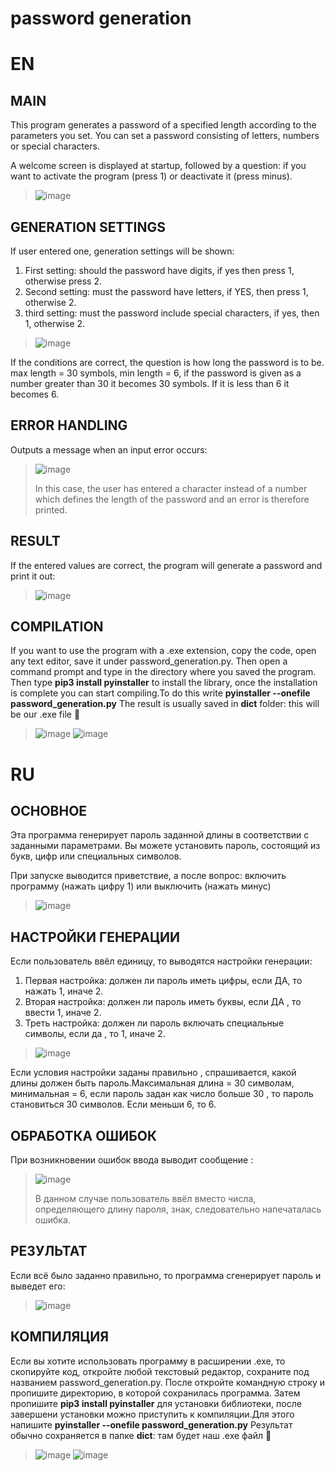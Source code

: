 # password generation
EN
=======
MAIN
---
This program generates a password of a specified length according to the parameters you set.
You can set a password consisting of letters, numbers or special characters.

A welcome screen is displayed at startup, followed by a question: if you want to activate the program (press 1) or deactivate it (press minus).
>![image](https://user-images.githubusercontent.com/79650307/211566206-547f8a60-45ae-427d-9926-ab05bf7d4e7c.png)

GENERATION SETTINGS
---
If user entered one, generation settings will be shown:
1. First setting: should the password have digits, if yes then press 1, otherwise press 2.
2. Second setting: must the password have letters, if YES, then press 1, otherwise 2.
3. third setting: must the password include special characters, if yes, then 1, otherwise 2.



>![image](https://user-images.githubusercontent.com/79650307/211565999-accafe75-364e-4214-a910-34c8c127c18c.png)

If the conditions are correct, the question is how long the password is to be. max length = 30 symbols, min length = 6, if the password is given as a number greater than 30 it becomes 30 symbols. If it is less than 6 it becomes 6.

ERROR HANDLING
-----
Outputs a message when an input error occurs:
>![image](https://user-images.githubusercontent.com/79650307/211568358-1993f941-d21b-4080-a6b0-ef8c7691c27e.png)
>
>In this case, the user has entered a character instead of a number which defines the length of the password and an error is therefore printed.

RESULT
---
If the entered values are correct, the program will generate a password and print it out:
>![image](https://user-images.githubusercontent.com/79650307/211569000-e4b0deb5-62a0-4cf6-93a4-a9cf3c1b9ea6.png)

COMPILATION
---
If you want to use the program with a .exe extension, copy the code, open any text editor, save it under password_generation.py. Then open a command prompt and type in the directory where you saved the program.
Then type **pip3 install pyinstaller** to install the library, once the installation is complete you can start compiling.To do this write **pyinstaller --onefile password_generation.py** 
The result is usually saved in **dict** folder: this will be our .exe file 🐍
>![image](https://user-images.githubusercontent.com/79650307/211572138-c7c60d1e-bab2-4c5e-9a89-ca350c232012.png)
>![image](https://user-images.githubusercontent.com/79650307/211572373-cf60a7e7-bcf5-4dc2-a4d5-27f0430c9187.png)



RU
=======
ОСНОВНОЕ
---
Эта программа генерирует пароль заданной длины в соответствии с заданными параметрами.
Вы можете установить пароль, состоящий из букв, цифр или специальных символов.

При запуске выводится приветствие, а после вопрос: включить программу (нажать цифру 1) или выключить (нажать минус)
>![image](https://user-images.githubusercontent.com/79650307/211566206-547f8a60-45ae-427d-9926-ab05bf7d4e7c.png)

НАСТРОЙКИ ГЕНЕРАЦИИ
---
Если пользователь ввёл единицу, то выводятся настройки генерации:
1. Первая настройка: должен ли пароль иметь цифры, если ДА, то нажать 1, иначе 2.
2. Вторая настройка: должен ли пароль иметь буквы, если ДА , то ввести 1, иначе 2.
3. Треть настройка: должен ли пароль включать специальные символы, если да , то 1, иначе 2.



>![image](https://user-images.githubusercontent.com/79650307/211565999-accafe75-364e-4214-a910-34c8c127c18c.png)

Если условия настройки заданы правильно , спрашивается, какой длины должен быть пароль.Максимальная длина = 30 символам, минимальная = 6, если пароль задан как число больше 30 , то пароль становиться 30 символов. Если  меньши 6, то 6.

ОБРАБОТКА ОШИБОК
-----
При возникновении ошибок ввода выводит сообщение :
>![image](https://user-images.githubusercontent.com/79650307/211568358-1993f941-d21b-4080-a6b0-ef8c7691c27e.png)
>
>В данном случае пользователь ввёл вместо числа, определяющего длину пароля, знак, следовательно напечаталась ошибка.

РЕЗУЛЬТАТ
---
Если всё было заданно правильно, то программа сгенерирует пароль и выведет его:
>![image](https://user-images.githubusercontent.com/79650307/211569000-e4b0deb5-62a0-4cf6-93a4-a9cf3c1b9ea6.png)

КОМПИЛЯЦИЯ
---
Если вы хотите использовать программу  в расширении .exe, то скопируйте код, откройте любой текстовый редактор, сохраните под названием password_generation.py. После откройте командную строку и пропишите директорию, в которой сохранилась программа.
Затем пропишите **pip3 install pyinstaller** для установки библиотеки, после завершени установки можно приступить к компиляции.Для этого напишите **pyinstaller --onefile password_generation.py** 
Результат обычно сохраняется в папке **dict**: там будет наш .exe файл 🐍
>![image](https://user-images.githubusercontent.com/79650307/211572138-c7c60d1e-bab2-4c5e-9a89-ca350c232012.png)
>![image](https://user-images.githubusercontent.com/79650307/211572373-cf60a7e7-bcf5-4dc2-a4d5-27f0430c9187.png)
